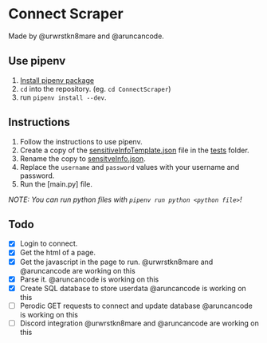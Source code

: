 # Connect Scraper

Made by @urwrstkn8mare and @aruncancode.

## Use pipenv

1. [Install pipenv package](https://pipenv.pypa.io/en/latest/install/#installing-pipenv)
2. `cd` into the repository. (eg. `cd ConnectScraper`)
3. run `pipenv install --dev`.

## Instructions

1. Follow the instructions to use pipenv.
2. Create a copy of the [sensitiveInfoTemplate.json](sensitiveInfoTemplate.json) file in the [tests](tests/) folder.
3. Rename the copy to [sensitveInfo.json](tests/sensitiveInfo.json).
4. Replace the `username` and `password` values with your username and password.
5. Run the [main.py] file.

_NOTE: You can run python files with `pipenv run python <python file>`!_

## Todo

- [x] Login to connect.
- [x] Get the html of a page.
- [x] Get the javascript in the page to run. @urwrstkn8mare and @aruncancode are working on this
- [x] Parse it. @aruncancode is working on this
- [x] Create SQL database to store userdata @aruncancode is working on this
- [ ] Perodic GET requests to connect and update database @aruncancode is working on this
- [ ] Discord integration @urwrstkn8mare and @aruncancode are working on this
